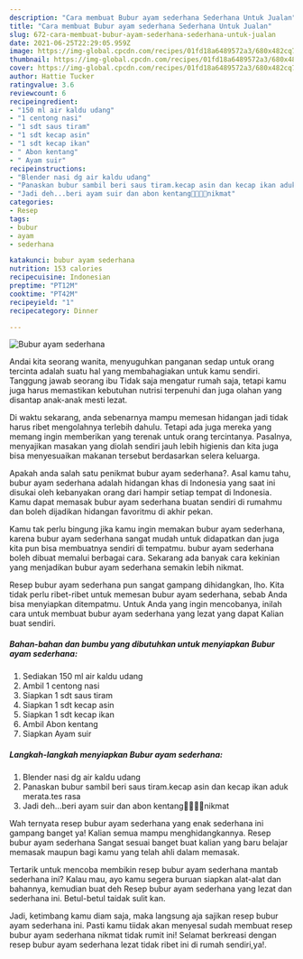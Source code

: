 ```yaml
---
description: "Cara membuat Bubur ayam sederhana Sederhana Untuk Jualan"
title: "Cara membuat Bubur ayam sederhana Sederhana Untuk Jualan"
slug: 672-cara-membuat-bubur-ayam-sederhana-sederhana-untuk-jualan
date: 2021-06-25T22:29:05.959Z
image: https://img-global.cpcdn.com/recipes/01fd18a6489572a3/680x482cq70/bubur-ayam-sederhana-foto-resep-utama.jpg
thumbnail: https://img-global.cpcdn.com/recipes/01fd18a6489572a3/680x482cq70/bubur-ayam-sederhana-foto-resep-utama.jpg
cover: https://img-global.cpcdn.com/recipes/01fd18a6489572a3/680x482cq70/bubur-ayam-sederhana-foto-resep-utama.jpg
author: Hattie Tucker
ratingvalue: 3.6
reviewcount: 6
recipeingredient:
- "150 ml air kaldu udang"
- "1 centong nasi"
- "1 sdt saus tiram"
- "1 sdt kecap asin"
- "1 sdt kecap ikan"
- " Abon kentang"
- " Ayam suir"
recipeinstructions:
- "Blender nasi dg air kaldu udang"
- "Panaskan bubur sambil beri saus tiram.kecap asin dan kecap ikan aduk merata.tes rasa"
- "Jadi deh...beri ayam suir dan abon kentang🤗🤤🤤🤤nikmat"
categories:
- Resep
tags:
- bubur
- ayam
- sederhana

katakunci: bubur ayam sederhana 
nutrition: 153 calories
recipecuisine: Indonesian
preptime: "PT12M"
cooktime: "PT42M"
recipeyield: "1"
recipecategory: Dinner

---
```



![Bubur ayam sederhana](https://img-global.cpcdn.com/recipes/01fd18a6489572a3/680x482cq70/bubur-ayam-sederhana-foto-resep-utama.jpg)

Andai kita seorang wanita, menyuguhkan panganan sedap untuk orang tercinta adalah suatu hal yang membahagiakan untuk kamu sendiri. Tanggung jawab seorang ibu Tidak saja mengatur rumah saja, tetapi kamu juga harus memastikan kebutuhan nutrisi terpenuhi dan juga olahan yang disantap anak-anak mesti lezat.

Di waktu  sekarang, anda sebenarnya mampu memesan hidangan jadi tidak harus ribet mengolahnya terlebih dahulu. Tetapi ada juga mereka yang memang ingin memberikan yang terenak untuk orang tercintanya. Pasalnya, menyajikan masakan yang diolah sendiri jauh lebih higienis dan kita juga bisa menyesuaikan makanan tersebut berdasarkan selera keluarga. 



Apakah anda salah satu penikmat bubur ayam sederhana?. Asal kamu tahu, bubur ayam sederhana adalah hidangan khas di Indonesia yang saat ini disukai oleh kebanyakan orang dari hampir setiap tempat di Indonesia. Kamu dapat memasak bubur ayam sederhana buatan sendiri di rumahmu dan boleh dijadikan hidangan favoritmu di akhir pekan.

Kamu tak perlu bingung jika kamu ingin memakan bubur ayam sederhana, karena bubur ayam sederhana sangat mudah untuk didapatkan dan juga kita pun bisa membuatnya sendiri di tempatmu. bubur ayam sederhana boleh dibuat memalui berbagai cara. Sekarang ada banyak cara kekinian yang menjadikan bubur ayam sederhana semakin lebih nikmat.

Resep bubur ayam sederhana pun sangat gampang dihidangkan, lho. Kita tidak perlu ribet-ribet untuk memesan bubur ayam sederhana, sebab Anda bisa menyiapkan ditempatmu. Untuk Anda yang ingin mencobanya, inilah cara untuk membuat bubur ayam sederhana yang lezat yang dapat Kalian buat sendiri.

<!--inarticleads1-->

##### Bahan-bahan dan bumbu yang dibutuhkan untuk menyiapkan Bubur ayam sederhana:

1. Sediakan 150 ml air kaldu udang
1. Ambil 1 centong nasi
1. Siapkan 1 sdt saus tiram
1. Siapkan 1 sdt kecap asin
1. Siapkan 1 sdt kecap ikan
1. Ambil  Abon kentang
1. Siapkan  Ayam suir




<!--inarticleads2-->

##### Langkah-langkah menyiapkan Bubur ayam sederhana:

1. Blender nasi dg air kaldu udang
1. Panaskan bubur sambil beri saus tiram.kecap asin dan kecap ikan aduk merata.tes rasa
1. Jadi deh...beri ayam suir dan abon kentang🤗🤤🤤🤤nikmat




Wah ternyata resep bubur ayam sederhana yang enak sederhana ini gampang banget ya! Kalian semua mampu menghidangkannya. Resep bubur ayam sederhana Sangat sesuai banget buat kalian yang baru belajar memasak maupun bagi kamu yang telah ahli dalam memasak.

Tertarik untuk mencoba membikin resep bubur ayam sederhana mantab sederhana ini? Kalau mau, ayo kamu segera buruan siapkan alat-alat dan bahannya, kemudian buat deh Resep bubur ayam sederhana yang lezat dan sederhana ini. Betul-betul taidak sulit kan. 

Jadi, ketimbang kamu diam saja, maka langsung aja sajikan resep bubur ayam sederhana ini. Pasti kamu tiidak akan menyesal sudah membuat resep bubur ayam sederhana nikmat tidak rumit ini! Selamat berkreasi dengan resep bubur ayam sederhana lezat tidak ribet ini di rumah sendiri,ya!.

